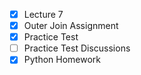 - [X] Lecture 7
- [X] Outer Join Assignment
- [X] Practice Test
- [ ] Practice Test Discussions
- [X] Python Homework